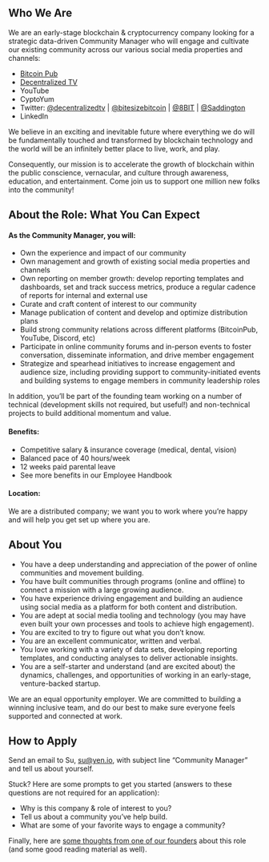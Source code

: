 ## Who We Are

We are an early-stage blockchain & cryptocurrency company looking for a strategic data-driven Community Manager who will engage and cultivate our existing community across our various social media properties and channels: 

- [Bitcoin Pub](https://thebitcoin.pub/)
- [Decentralized TV](https://decentralized.tv/) 
- YouTube
- CyptoYum
- Twitter: [@decentralizedtv](https://twitter.com/decentralizedtv) | [@bitesizebitcoin](https://twitter.com/bitesizebitcoin) | [@8BIT](https://twitter.com/8BIT)  | [@Saddington](https://twitter.com/saddington)
- LinkedIn

We believe in an exciting and inevitable future where everything we do will be fundamentally touched and transformed by blockchain technology and the world will be an infinitely better place to live, work, and play.

Consequently, our mission is to accelerate the growth of blockchain within the public conscience, vernacular, and culture through awareness, education, and entertainment.  Come join us to support one million new folks into the community!

## About the Role: What You Can Expect

#### As the Community Manager, you will:

- Own the experience and impact of our community 
- Own management and growth of existing social media properties and channels 
- Own reporting on member growth: develop reporting templates and dashboards, set and track success metrics, produce a regular cadence of reports for internal and external use
- Curate and craft content of interest to our community 
- Manage publication of content and develop and optimize distribution plans 
- Build strong community relations across different platforms (BitcoinPub, YouTube, Discord, etc)
- Participate in online community forums and in-person events to foster conversation, disseminate information, and drive member engagement
- Strategize and spearhead initiatives to increase engagement and audience size, including providing support to community-initiated events and building systems to engage members in community leadership roles

In addition, you’ll be part of the founding team working on a number of technical (development skills not required, but useful!) and non-technical projects to build additional momentum and value.

#### Benefits:

- Competitive salary & insurance coverage (medical, dental, vision)
- Balanced pace of 40 hours/week 
- 12 weeks paid parental leave
- See more benefits in our Employee Handbook

#### Location: 
We are a distributed company; we want you to work where you’re happy and will help you get set up where you are.


## About You
- You have a deep understanding and appreciation of the power of online communities and movement building.
- You have built communities through programs (online and offline) to connect a mission with a large growing audience.
- You have experience driving engagement and building an audience using social media as a platform for both content and distribution.
- You are adept at social media tooling and technology (you may have even built your own processes and tools to achieve high engagement).
- You are excited to try to figure out what you don’t know.
- You are an excellent communicator, written and verbal.
- You love working with a variety of data sets, developing reporting templates, and conducting analyses to deliver actionable insights.
- You are a self-starter and understand (and are excited about) the dynamics, challenges, and opportunities of working in an early-stage, venture-backed startup.

We are an equal opportunity employer.  We are committed to building a winning inclusive team, and do our best to make sure everyone feels supported and connected at work.


## How to Apply

Send an email to Su, [su@yen.io](mailto:su@yen.io), with subject line “Community Manager” and tell us about yourself. 

Stuck? Here are some prompts to get you started (answers to these questions are not required for an application): 

- Why is this company & role of interest to you?
- Tell us about a community you’ve help build.
- What are some of your favorite ways to engage a community?

Finally, here are [some thoughts from one of our founders](https://john.do/hiring-community-social-media-manager/) about this role (and some good reading material as well).
